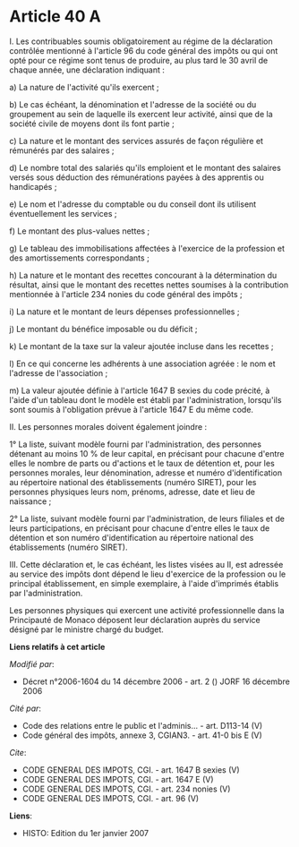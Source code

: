 # Article 40 A

I. Les contribuables soumis obligatoirement au régime de la déclaration contrôlée mentionné à l'article 96 du code général
des impôts ou qui ont opté pour ce régime sont tenus de produire, au plus tard le 30 avril de chaque année, une déclaration
indiquant : 

a) La nature de l'activité qu'ils exercent ; 

b) Le cas échéant, la dénomination et l'adresse de la société ou du groupement au sein de laquelle ils exercent leur
activité, ainsi que de la société civile de moyens dont ils font partie ; 

c) La nature et le montant des services assurés de façon régulière et rémunérés par des salaires ; 

d) Le nombre total des salariés qu'ils emploient et le montant des salaires versés sous déduction des rémunérations payées à
des apprentis ou handicapés ; 

e) Le nom et l'adresse du comptable ou du conseil dont ils utilisent éventuellement les services ; 

f) Le montant des plus-values nettes ; 

g) Le tableau des immobilisations affectées à l'exercice de la profession et des amortissements correspondants ; 

h) La nature et le montant des recettes concourant à la détermination du résultat, ainsi que le montant des recettes nettes
soumises à la contribution mentionnée à l'article 234 nonies du code général des impôts ; 

i) La nature et le montant de leurs dépenses professionnelles ; 

j) Le montant du bénéfice imposable ou du déficit ; 

k) Le montant de la taxe sur la valeur ajoutée incluse dans les recettes ; 

l) En ce qui concerne les adhérents à une association agréée : le nom et l'adresse de l'association ; 

m) La valeur ajoutée définie à l'article 1647 B sexies du code précité, à l'aide d'un tableau dont le modèle est établi par
l'administration, lorsqu'ils sont soumis à l'obligation prévue à l'article 1647 E du même code. 

II. Les personnes morales doivent également joindre : 

1° La liste, suivant modèle fourni par l'administration, des personnes détenant au moins 10 % de leur capital, en précisant
pour chacune d'entre elles le nombre de parts ou d'actions et le taux de détention et, pour les personnes morales, leur
dénomination, adresse et numéro d'identification au répertoire national des établissements (numéro SIRET), pour les personnes
physiques leurs nom, prénoms, adresse, date et lieu de naissance ; 

2° La liste, suivant modèle fourni par l'administration, de leurs filiales et de leurs participations, en précisant pour
chacune d'entre elles le taux de détention et son numéro d'identification au répertoire national des établissements (numéro
SIRET). 

III. Cette déclaration et, le cas échéant, les listes visées au II, est adressée au service des impôts dont dépend le lieu
d'exercice de la profession ou le principal établissement, en simple exemplaire, à l'aide d'imprimés établis par
l'administration. 

Les personnes physiques qui exercent une activité professionnelle dans la Principauté de Monaco déposent leur déclaration
auprès du service désigné par le ministre chargé du budget.

**Liens relatifs à cet article**

_Modifié par_:

  - Décret n°2006-1604 du 14 décembre 2006 - art. 2 () JORF 16 décembre 2006

_Cité par_:

  - Code des relations entre le public et l'adminis... - art. D113-14 (V)
  - Code général des impôts, annexe 3, CGIAN3. - art. 41-0 bis E (V)

_Cite_:

  - CODE GENERAL DES IMPOTS, CGI. - art. 1647 B sexies (V)
  - CODE GENERAL DES IMPOTS, CGI. - art. 1647 E (V)
  - CODE GENERAL DES IMPOTS, CGI. - art. 234 nonies (V)
  - CODE GENERAL DES IMPOTS, CGI. - art. 96 (V)

**Liens**:

  - HISTO: Edition du 1er janvier 2007

